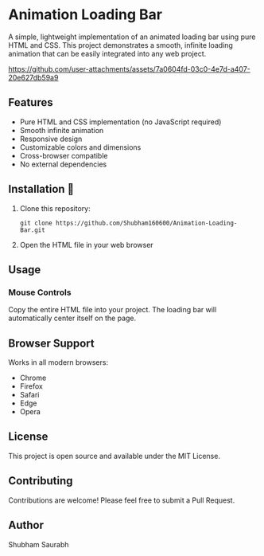 # Animation Loading Bar

A simple, lightweight implementation of an animated loading bar using pure HTML and CSS. This project demonstrates a smooth, infinite loading animation that can be easily integrated into any web project.

https://github.com/user-attachments/assets/7a0604fd-03c0-4e7d-a407-20e627db59a9

## Features

- Pure HTML and CSS implementation (no JavaScript required)
- Smooth infinite animation
- Responsive design
- Customizable colors and dimensions
- Cross-browser compatible
- No external dependencies


## Installation 🔌
1. Clone this repository:
   
       git clone https://github.com/Shubham160600/Animation-Loading-Bar.git

3. Open the HTML file in your web browser

## Usage

### Mouse Controls

Copy the entire HTML file into your project. The loading bar will automatically center itself on the page.

## Browser Support

Works in all modern browsers:

- Chrome
- Firefox
- Safari
- Edge
- Opera

## License

This project is open source and available under the MIT License.

## Contributing

Contributions are welcome! Please feel free to submit a Pull Request.

## Author

Shubham Saurabh
